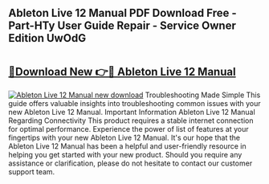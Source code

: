 ## Ableton Live 12 Manual PDF Download Free - Part-HTy User Guide Repair - Service Owner Edition UwOdG

# <h2><a href="http://bc16143.oget.top/?id=Ableton+Live+12+Manual">🔗Download New 👉🔴 Ableton Live 12 Manual</a></h2>

[![Ableton Live 12 Manual new download](https://i.imgur.com/5g1atiW.png)](http://bc16143.oget.top/?id=Ableton+Live+12+Manual)
Troubleshooting Made Simple This guide offers valuable insights into troubleshooting common issues with your new Ableton Live 12 Manual. Important Information Ableton Live 12 Manual Regarding Connectivity This product requires a stable internet connection for optimal performance. Experience the power of list of features at your fingertips with your new Ableton Live 12 Manual. It's our hope that the Ableton Live 12 Manual has been a helpful and user-friendly resource in helping you get started with your new product. Should you require any assistance or clarification, please do not hesitate to contact our customer support team.
